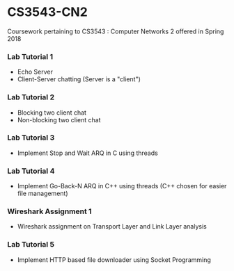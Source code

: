 # CS3543-CN2
Coursework pertaining to CS3543 : Computer Networks 2 offered in Spring 2018

### Lab Tutorial 1
+ Echo Server
+ Client-Server chatting (Server is a "client")

### Lab Tutorial 2
+ Blocking two client chat
+ Non-blocking two client chat

### Lab Tutorial 3
+ Implement Stop and Wait ARQ in C using threads

### Lab Tutorial 4
+ Implement Go-Back-N ARQ in C++ using threads (C++ chosen for easier file management)

### Wireshark Assignment 1
+ Wireshark assignment on Transport Layer and Link Layer analysis

### Lab Tutorial 5
+ Implement HTTP based file downloader using Socket Programming
